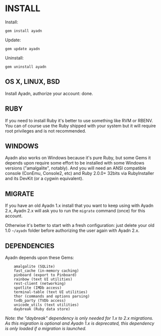 # INSTALL

Install:

`gem install ayadn`  

Update:

`gem update ayadn`  

Uninstall:

`gem uninstall ayadn`  

## OS X, LINUX, BSD

Install Ayadn, authorize your account: done.

## RUBY

If you need to install Ruby it's better to use something like RVM or RBENV. You can of course use the Ruby shipped with your system but it will require root privileges and is not recommended.

## WINDOWS

Ayadn also works on Windows because it's pure Ruby, but some Gems it depends upon require some effort to be installed with some Windows versions ("amalgalite", notably). And you will need an ANSI compatible console (ConEmu, Console2, etc) and Ruby 2.0.0+ 32bits via RubyInstaller and its DevKit (or a cygwin equivalent). 

## MIGRATE

If you have an old Ayadn 1.x install that you want to keep using with Ayadn 2.x, Ayadn 2.x will ask you to run the `migrate` command (once) for this account.

Otherwise it's better to start with a fresh configuration: just delete your old 1.0 `~/ayadn` folder before authorizing the user again with Ayadn 2.x.

## DEPENDENCIES

Ayadn depends upon these Gems:

        amalgalite (SQLite)
        fast_cache (in-memory caching)
        pinboard (export to Pinboard)
        rainbow (text UI utilities)
        rest-client (networking)
        spotlite (IMDb access)
        terminal-table (text UI utilities)
        thor (commands and options parsing)
        tvdb_party (TVDb access)
        unicode_utils (text utilities)
        daybreak (Ruby data store)

*Note: the "daybreak" dependency is only needed for 1.x to 2.x migrations. As this migration is optional and Ayadn 1.x is deprecated, this dependency is only loaded if a migration is launched.*
